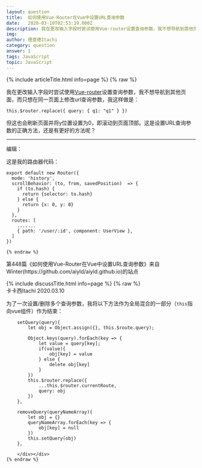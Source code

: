 ```yaml
---
layout: question
title:  如何使用Vue-Router在Vue中设置URL查询参数
date:   2020-03-10T02:53:39.000Z
description: 我在更改输入字段时尝试使用Vue-router设置查询参数，我不想导航到其他页面，而只想在同一页面上修改url查询参数，我这样做是：this.$rou...
img: 
author: 理查德Itachi
category: question
answer: 1
tags: JavaScript
topic: JavaScript
---
```

<div class="article-root">
  <div class="article">
    {% include articleTitle.html info=page %}
    {% raw %}
    <div class="article-content"><p><font style="vertical-align: inherit;"><font style="vertical-align: inherit;">我</font><font style="vertical-align: inherit;">在更改输入字段</font><font style="vertical-align: inherit;">时尝试使用</font></font><a href="https://github.com/vuejs/vue-router" rel="noreferrer"><font style="vertical-align: inherit;"><font style="vertical-align: inherit;">Vue-router</font></font></a><font style="vertical-align: inherit;"><font style="vertical-align: inherit;">设置查询参数</font><font style="vertical-align: inherit;">，我不想导航到其他页面，而只想在同一页面上修改url查询参数，我这样做是：</font></font></p>

<pre><code>this.$router.replace({ query: { q1: "q1" } })
</code></pre>

<p><font style="vertical-align: inherit;"><font style="vertical-align: inherit;">但这也会刷新页面并将y位置设置为0，即滚动到页面顶部。</font><font style="vertical-align: inherit;">这是设置URL查询参数的正确方法，还是有更好的方法呢？</font></font></p>

<hr>

<p><font style="vertical-align: inherit;"><font style="vertical-align: inherit;">编辑：</font></font></p>

<p><font style="vertical-align: inherit;"><font style="vertical-align: inherit;">这是我的路由器代码：</font></font></p>

<pre><code>export default new Router({<font></font>
  mode: 'history',<font></font>
  scrollBehavior: (to, from, savedPosition)  =&gt; {<font></font>
    if (to.hash) {<font></font>
      return {selector: to.hash}<font></font>
    } else {<font></font>
      return {x: 0, y: 0}<font></font>
    }<font></font>
  },<font></font>
  routes: [<font></font>
    ....... <font></font>
    { path: '/user/:id', component: UserView },<font></font>
  ]<font></font>
})<font></font>
</code></pre></div>
    {% endraw %}
  </div>
  <p class="winter_mark">第448篇《如何使用Vue-Router在Vue中设置URL查询参数》来自Winter(https://github.com/aiyld/aiyld.github.io)的站点</p>
  <div class="discuss-wrapper">
    {% include discussTitle.html info=page %}
    {% raw %}
    <div class="discuss-item">
        <div class="discuss-parent">
          <div class="discuss-meta">
            <span class="discuss-user">卡卡西Itachi</span>
            <span class="discuss-time">2020.03.10</span>
          </div>
          <div class="discuss-comment"><p><font style="vertical-align: inherit;"><font style="vertical-align: inherit;">为了一次设置/删除多个查询参数，我将以下方法作为全局混合的一部分（</font></font><code>this</code><font style="vertical-align: inherit;"><font style="vertical-align: inherit;">指向vue组件）作为结束：</font></font></p>

<pre><code>    setQuery(query){<font></font>
        let obj = Object.assign({}, this.$route.query);<font></font>
<font></font>
        Object.keys(query).forEach(key =&gt; {<font></font>
            let value = query[key];<font></font>
            if(value){<font></font>
                obj[key] = value<font></font>
            } else {<font></font>
                delete obj[key]<font></font>
            }<font></font>
        })<font></font>
        this.$router.replace({<font></font>
            ...this.$router.currentRoute,<font></font>
            query: obj<font></font>
        })<font></font>
    },<font></font>
<font></font>
    removeQuery(queryNameArray){<font></font>
        let obj = {}<font></font>
        queryNameArray.forEach(key =&gt; {<font></font>
            obj[key] = null<font></font>
        })<font></font>
        this.setQuery(obj)<font></font>
    },<font></font>
</code></pre></div>
        </div></div>
    {% endraw %}
  </div>
<div>
